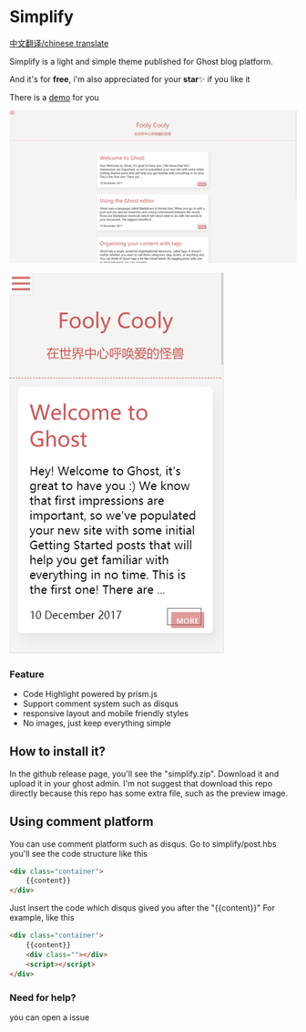 Simplify
========

[中文翻译/chinese translate](./README-zh.md)

Simplify is a light and simple theme published for Ghost blog platform.

And it's for **free**, i'm also appreciated for your **star**✨ if you like it

There is a [demo](https://daily.enzbill.com) for you

![](./preview/daily.png)

![](./preview/daily2.png)

### Feature

-	Code Highlight powered by prism.js
-	Support comment system such as disqus
-	responsive layout and mobile friendly styles
-	No images, just keep everything simple

How to install it?
------------------

In the github release page, you'll see the "simplify.zip". Download it and upload it in your ghost admin. I'm not suggest that download this repo directly because this repo has some extra file, such as the preview image.

Using comment platform
----------------------

You can use comment platform such as disqus. Go to simplify/post.hbs you'll see the code structure like this

```html
<div class="container">
    {{content}}
</div>
```

Just insert the code which disqus gived you after the "{{content}}" For example, like this

```html
<div class="container">
    {{content}}
    <div class=""></div>
    <script></script>
</div>
```

### Need for help?

you can open a issue
